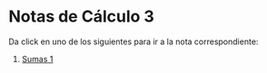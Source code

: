 # Notas de Cálculo 3

Da click en uno de los siguientes para ir a la nota correspondiente:

1. [Sumas 1](https://rodrigozepeda.github.io/Calculo3/Sumas_1)


